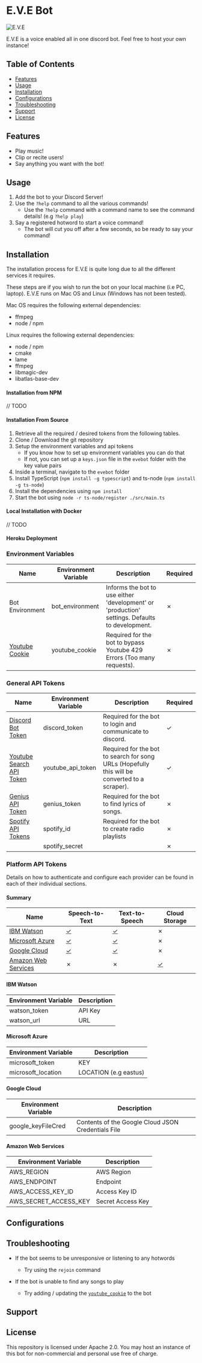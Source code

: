 # E.V.E Bot

![E.V.E](https://ih1.redbubble.net/image.646644893.4779/st,small,507x507-pad,600x600,f8f8f8.u1.jpg)

E.V.E is a voice enabled all in one discord bot.  Feel free to host your own instance!

## Table of Contents

- [Features](#features)
- [Usage](#usage)
- [Installation](#installation)
- [Configurations](#configurations)
- [Troubleshooting](#troubleshooting)
- [Support](#support)
- [License](#license)

## Features

- Play music!
- Clip or recite users!
- Say anything you want with the bot!

## Usage

1. Add the bot to your Discord Server! 
2. Use the `?help` command to all the various commands!
    - Use the `?help` command with a command name to see the command details! (e.g `?help play`)
3. Say a registered hotword to start a voice command!
    - The bot will cut you off after a few seconds, so be ready to say your command!

## Installation

The installation process for E.V.E is quite long due to all the different services it requires.

These steps are if you wish to run the bot on your local machine (i.e PC, laptop).
E.V.E runs on Mac OS and Linux (Windows has not been tested).

Mac OS requires the following external dependencies:
- ffmpeg
- node / npm

Linux requires the following external dependencies:
- node / npm
- cmake
- lame
- ffmpeg
- libmagic-dev
- libatlas-base-dev

#### Installation from NPM

// TODO

#### Installation From Source
1. Retrieve all the required / desired tokens from the following tables.
2. Clone / Download the git repository
3. Setup the environment variables and api tokens
    - If you know how to set up environment variables you can do that
    - If not, you can set up a `keys.json` file in the `evebot` folder with the key value pairs
4. Inside a terminal, navigate to the `evebot` folder
5. Install TypeScript (`npm install -g typescript`) and ts-node (`npm install -g ts-node`)
5. Install the dependencies using `npm install`
6. Start the bot using `node -r ts-node/register ./src/main.ts`

#### Local Installation with Docker

// TODO

#### Heroku Deployment

### Environment Variables

| Name                                                                       | Environment Variable | Description                                                                                    | Required |
|----------------------------------------------------------------------------|----------------------|------------------------------------------------------------------------------------------------|----------|
| Bot Environment                                                            | bot_environment      | Informs the bot to use either 'development' or 'production' settings. Defaults to development. | ✗        |
| [Youtube Cookie](https://github.com/fent/node-ytdl-core/issues/635)        | youtube_cookie       | Required for the bot to bypass Youtube 429 Errors (Too many requests).                         | ✗        |

### General API Tokens

| Name                                                                       | Environment Variable | Description                                                                                    | Required |
|----------------------------------------------------------------------------|----------------------|------------------------------------------------------------------------------------------------|----------|
| [Discord Bot Token](https://discord.com/developers/applications)           | discord_token        | Required for the bot to login and communicate to discord.                                      | ✓        |
| [Youtube Search API Token](https://developers.google.com/youtube/v3)       | youtube_api_token    | Required for the bot to search for song URLs  (Hopefully this will be converted to a scraper). | ✓        |
| [Genius API Token](https://docs.genius.com/)                               | genius_token         | Required for the bot to find lyrics of songs.                                                  | ✗        |
| [Spotify API Tokens](https://developer.spotify.com/documentation/web-api/) | spotify_id           | Required for the bot to create radio playlists                                                 | ✗        |
|                                                                            | spotify_secret       |                                                                                                | ✗        |

### Platform API Tokens

Details on how to authenticate and configure each provider can be found in each of their individual sections.

#### Summary

| Name                                        | Speech-to-Text                                                                     | Text-to-Speech                                                                     | Cloud Storage                                                    |
|---------------------------------------------|------------------------------------------------------------------------------------|------------------------------------------------------------------------------------|------------------------------------------------------------|
| [IBM Watson](#ibm-watson)                   | [✓](https://www.ibm.com/cloud/watson-speech-to-text)                               | [✓](https://www.ibm.com/cloud/watson-text-to-speech)                               | ✗                                                          |
| [Microsoft Azure](#microsoft-azure)         | [✓](https://azure.microsoft.com/en-us/services/cognitive-services/speech-to-text/) | [✓](https://azure.microsoft.com/en-us/services/cognitive-services/text-to-speech/) | ✗                                                          |
| [Google Cloud](#google-cloud)               | [✓](https://cloud.google.com/speech-to-text)                                       | [✓](https://cloud.google.com/text-to-speech)                                       | ✗                                                          |
| [Amazon Web Services](#amazon-web-services) | ✗                                                                                  | ✗                                                                                  | [✓](https://aws.amazon.com/dynamodb/?nc2=h_ql_prod_db_ddb) |

#### IBM Watson

| Environment Variable | Description |
|----------------------|-------------|
| watson_token         | API Key     |
| watson_url           | URL         |

#### Microsoft Azure

| Environment Variable | Description           |
|----------------------|-----------------------|
| microsoft_token      | KEY                   |
| microsoft_location   | LOCATION (e.g eastus) |

#### Google Cloud

| Environment Variable | Description                                        |
|----------------------|----------------------------------------------------|
| google_keyFileCred   | Contents of the Google Cloud JSON Credentials File |

#### Amazon Web Services

| Environment Variable  | Description |
|-----------------------|-------------------|
| AWS_REGION | AWS Region |
| AWS_ENDPOINT | Endpoint |
| AWS_ACCESS_KEY_ID | Access Key ID |
| AWS_SECRET_ACCESS_KEY | Secret Access Key |

## Configurations

## Troubleshooting

- If the bot seems to be unresponsive or listening to any hotwords
    - Try using the `rejoin` command
    
- If the bot is unable to find any songs to play
    - Try adding / updating the [`youtube_cookie`](#environment-variables) to the bot

## Support

## License

This repository is licensed under Apache 2.0.  You may host an instance of this bot for non-commercial and personal use free of charge.
